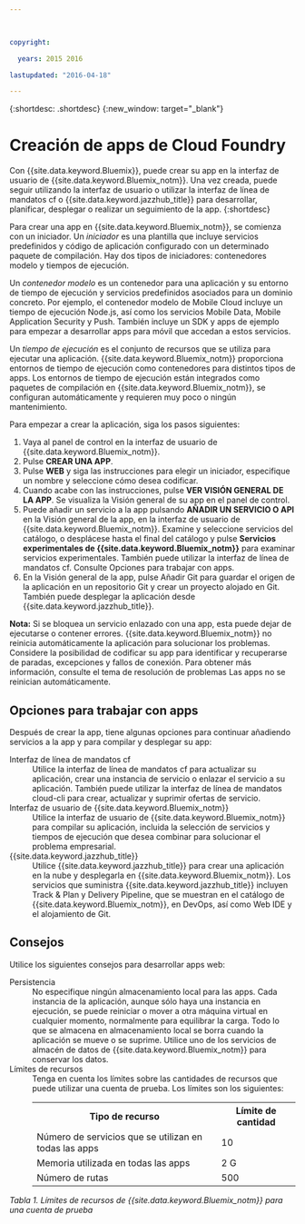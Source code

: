 ```yaml
---

 

copyright:

  years: 2015 2016

lastupdated: "2016-04-18" 

---
```


{:shortdesc: .shortdesc} 
{:new_window: target="_blank"}

# Creación de apps de Cloud Foundry

Con {{site.data.keyword.Bluemix}}, puede crear su app en la interfaz de usuario de {{site.data.keyword.Bluemix_notm}}. Una vez creada, puede seguir utilizando la interfaz de usuario o utilizar la interfaz de línea de mandatos cf o {{site.data.keyword.jazzhub_title}} para desarrollar, planificar, desplegar o realizar un seguimiento de la app.
{:shortdesc}

Para crear una app en {{site.data.keyword.Bluemix_notm}}, se comienza con un iniciador. Un *iniciador* es una plantilla que incluye servicios predefinidos y código de aplicación configurado con un determinado paquete de compilación. Hay dos tipos de iniciadores: contenedores modelo y tiempos de ejecución.

Un *contenedor modelo* es un contenedor para una aplicación y su entorno de tiempo de ejecución y servicios predefinidos asociados para un dominio concreto. Por ejemplo, el contenedor modelo de Mobile Cloud incluye un tiempo de ejecución Node.js, así como los servicios Mobile Data, Mobile Application Security y Push. También incluye un SDK y apps de ejemplo para empezar a desarrollar apps para móvil que accedan a estos servicios.

Un *tiempo de ejecución* es el conjunto de recursos que se utiliza para ejecutar una aplicación. {{site.data.keyword.Bluemix_notm}} proporciona entornos de tiempo de ejecución como contenedores para distintos tipos de apps. Los entornos de tiempo de ejecución están integrados como paquetes de compilación en {{site.data.keyword.Bluemix_notm}}, se configuran automáticamente y requieren muy poco o ningún mantenimiento.

Para empezar a crear la aplicación, siga los pasos siguientes:
  1. Vaya al panel de control en la interfaz de usuario de {{site.data.keyword.Bluemix_notm}}.
  2. Pulse **CREAR UNA APP**.
  3. Pulse **WEB** y siga las instrucciones
para elegir un iniciador, especifique un nombre y seleccione cómo desea codificar.
  4. Cuando acabe con las instrucciones, pulse **VER
VISIÓN GENERAL DE LA APP**. Se visualiza la Visión general de su app en el panel de control.
  5. Puede añadir un servicio a la app pulsando **AÑADIR UN SERVICIO O API** en la Visión general de la app, en la interfaz de usuario de {{site.data.keyword.Bluemix_notm}}. Examine y seleccione servicios del catálogo, o desplácese hasta el final del catálogo y pulse **Servicios experimentales de {{site.data.keyword.Bluemix_notm}}** para examinar servicios experimentales. También puede utilizar la interfaz de línea de mandatos cf. Consulte Opciones para trabajar con apps.
  6. En la Visión general de la app, pulse Añadir Git para guardar el origen de la aplicación en un
repositorio Git y crear un proyecto alojado en Git. También puede desplegar la aplicación desde {{site.data.keyword.jazzhub_title}}.

**Nota:** Si se bloquea un servicio enlazado con una app, esta puede dejar de ejecutarse o contener errores. {{site.data.keyword.Bluemix_notm}} no reinicia automáticamente la aplicación para solucionar los problemas. Considere la posibilidad de codificar su app para identificar y recuperarse de paradas, excepciones y
fallos de conexión. Para obtener más información, consulte el tema de resolución de problemas Las apps no se reinician automáticamente.

## Opciones para trabajar con apps

Después de crear la app, tiene algunas opciones para continuar añadiendo servicios a la app y para compilar y desplegar su app:

<dl><dt>Interfaz de línea de mandatos cf</dt>
<dd>Utilice la interfaz de línea de mandatos cf para actualizar su aplicación, crear una instancia de servicio o enlazar el servicio a su aplicación. También puede utilizar la interfaz de línea de mandatos cloud-cli para crear, actualizar y suprimir ofertas de servicio.</dd>
<dt>Interfaz de usuario de {{site.data.keyword.Bluemix_notm}}</dt>
<dd>Utilice la interfaz de usuario de {{site.data.keyword.Bluemix_notm}} para compilar su aplicación, incluida la selección de servicios y tiempos de ejecución que desea combinar para solucionar el problema empresarial.</dd>
<dt>{{site.data.keyword.jazzhub_title}}</dt>
<dd>Utilice {{site.data.keyword.jazzhub_title}} para crear una aplicación en la nube y desplegarla en {{site.data.keyword.Bluemix_notm}}. Los servicios que suministra {{site.data.keyword.jazzhub_title}} incluyen Track & Plan y Delivery Pipeline, que se muestran en el catálogo de {{site.data.keyword.Bluemix_notm}}, en DevOps, así como Web IDE y el alojamiento de Git.</dd>
</dl>

## Consejos

Utilice los siguientes consejos para desarrollar apps web:

<dl><dt>Persistencia</dt>
<dd>No especifique ningún almacenamiento local para las apps. Cada instancia de la aplicación, aunque sólo haya una instancia en ejecución, se puede reiniciar o mover a otra máquina virtual en cualquier momento, normalmente para equilibrar la carga. Todo lo que se almacena en almacenamiento local se borra cuando la aplicación se mueve o se suprime. Utilice uno de los servicios de almacén de datos de {{site.data.keyword.Bluemix_notm}} para conservar los datos. </dd>
<dt>Límites de recursos</dt>
<dd>Tenga en cuenta los límites sobre las cantidades de recursos que puede utilizar una cuenta de prueba. Los límites son los siguientes:
<table style="width:100%">
  <th>Tipo de recurso</th>	<th>Límite de cantidad</th>
<tr><td>Número de servicios que se utilizan en todas las apps</td> <td>10</td>
<tr><td>Memoria utilizada en todas las apps</td> <td>	2 G</td>
<tr><td>Número de rutas</td> <td>500</td>
</table>
</dd></dl>

*Tabla 1. Límites de recursos de {{site.data.keyword.Bluemix_notm}} para una cuenta de prueba*
